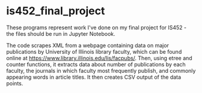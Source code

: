 # is452_final_project
These programs represent work I've done on my final project for IS452 - the files should be run in Jupyter Notebook.

The code scrapes XML from a webpage containing data on major publications by University of Illinois library faculty, which can be found online at https://www.library.illinois.edu/lis/facpubs/. Then, using etree and counter functions, it extracts data about number of publications by each faculty, the journals in which faculty most frequently publish, and commonly appearing words in article titles. It then creates CSV output of the data points.
